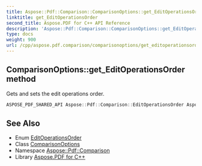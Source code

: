 ```yaml
---
title: Aspose::Pdf::Comparison::ComparisonOptions::get_EditOperationsOrder method
linktitle: get_EditOperationsOrder
second_title: Aspose.PDF for C++ API Reference
description: 'Aspose::Pdf::Comparison::ComparisonOptions::get_EditOperationsOrder method. Gets and sets the edit operations order in C++.'
type: docs
weight: 900
url: /cpp/aspose.pdf.comparison/comparisonoptions/get_editoperationsorder/
---
```

## ComparisonOptions::get_EditOperationsOrder method


Gets and sets the edit operations order.

```cpp
ASPOSE_PDF_SHARED_API Aspose::Pdf::Comparison::EditOperationsOrder Aspose::Pdf::Comparison::ComparisonOptions::get_EditOperationsOrder() const
```

## See Also

* Enum [EditOperationsOrder](../../editoperationsorder/)
* Class [ComparisonOptions](../)
* Namespace [Aspose::Pdf::Comparison](../../)
* Library [Aspose.PDF for C++](../../../)
